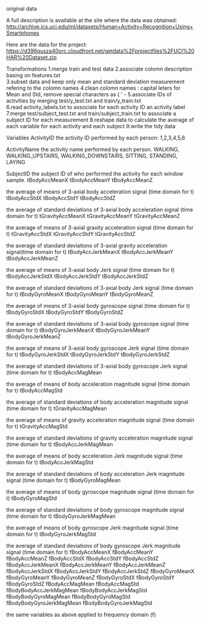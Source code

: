 original data

A full description is available at the site where the data was obtained: 
http://archive.ics.uci.edu/ml/datasets/Human+Activity+Recognition+Using+Smartphones 

Here are the data for the project: 
https://d396qusza40orc.cloudfront.net/getdata%2Fprojectfiles%2FUCI%20HAR%20Dataset.zip 

Transformations
1.merge train and test data
2.associate colomn description basing on  features.txt  
3.subset data and keep only mean and standard deviation measurement refering to the colomn names
4.clean colomn names : capital leters for Mean and Std, remove special characters as ( ' -
5.associate IDs of activities by merging  test/y_test.txt  and  train/y_train.txt  
6.read  activity_labels.txt  to associate for each activity ID an activity label
7.merge  test/subject_test.txt  and  train/subject_train.txt  to associate a subject ID for each measurement
8.reshape data to calculate the average of each variable for each activity and each subject
9.write the tidy data

Variables
ActivityID 
the activity ID performed by each person: 1,2,3,4,5,6 

ActivityName 
the activity name performed by each person. WALKING, WALKING_UPSTAIRS, WALKING_DOWNSTAIRS, SITTING, STANDING, LAYING

SubjectID 
the subject ID of who performed the activity for each window sample.
tBodyAccMeanX
tBodyAccMeanY
tBodyAccMeanZ

the average of means of 3-axial body acceleration signal (time domain for t) 
tBodyAccStdX
tBodyAccStdY
tBodyAccStdZ

the average of standard deviations of 3-axial body acceleration signal (time domain for t) 
tGravityAccMeanX
tGravityAccMeanY
tGravityAccMeanZ

the average of means of 3-axial gravity acceleration signal (time domain for t) 
tGravityAccStdX
tGravityAccStdY tGravityAccStdZ

the average of standard deviations of 3-axial gravity acceleration signal(time domain for t) 
tBodyAccJerkMeanX
tBodyAccJerkMeanY
tBodyAccJerkMeanZ

the average of means of 3-axial body Jerk signal (time domain for t) 
tBodyAccJerkStdX
tBodyAccJerkStdY
tBodyAccJerkStdZ

the average of standard deviations of 3-axial body Jerk signal (time domain for t) 
tBodyGyroMeanX
tBodyGyroMeanY
tBodyGyroMeanZ

the average of means of 3-axial body gyroscope signal (time domain for t) 
tBodyGyroStdX
tBodyGyroStdY
tBodyGyroStdZ

the average of standard deviations of 3-axial body gyroscope signal (time domain for t)
tBodyGyroJerkMeanX
tBodyGyroJerkMeanY
tBodyGyroJerkMeanZ

the average of means of 3-axial body gyroscope Jerk signal (time domain for t)
tBodyGyroJerkStdX
tBodyGyroJerkStdY
tBodyGyroJerkStdZ

the average of standard deviations of 3-axial body gyroscope Jerk signal (time domain for t)
tBodyAccMagMean

the average of means of body acceleration magnitude signal (time domain for t)
tBodyAccMagStd

the average of standard deviations of body acceleration magnitude signal (time domain for t)
tGravityAccMagMean

the average of means of gravity acceleration magnitude signal (time domain for t)
tGravityAccMagStd

the average of standard deviations of gravity acceleration magnitude signal (time domain for t)
tBodyAccJerkMagMean

the average of means of body acceleration Jerk magnitude signal (time domain for t)
tBodyAccJerkMagStd

the average of standard deviations of body acceleration Jerk magnitude signal (time domain for t)
tBodyGyroMagMean

the average of means of body gyroscope magnitude signal (time domain for t)
tBodyGyroMagStd

the average of standard deviations of body gyroscope magnitude signal (time domain for t)
tBodyGyroJerkMagMean

the average of means of body gyroscope Jerk magnitude signal (time domain for t)
tBodyGyroJerkMagStd

the average of standard deviations of body gyroscope Jerk magnitude signal (time domain for t)
fBodyAccMeanX
fBodyAccMeanY
fBodyAccMeanZ
fBodyAccStdX
fBodyAccStdY
fBodyAccStdZ
fBodyAccJerkMeanX
fBodyAccJerkMeanY
fBodyAccJerkMeanZ
fBodyAccJerkStdX
fBodyAccJerkStdY
fBodyAccJerkStdZ
fBodyGyroMeanX
fBodyGyroMeanY
fBodyGyroMeanZ
fBodyGyroStdX
fBodyGyroStdY
fBodyGyroStdZ
fBodyAccMagMean
fBodyAccMagStd
fBodyBodyAccJerkMagMean
fBodyBodyAccJerkMagStd
fBodyBodyGyroMagMean
fBodyBodyGyroMagStd
fBodyBodyGyroJerkMagMean
fBodyBodyGyroJerkMagStd

the same variables as above applied to frequency domain (f)

